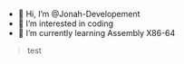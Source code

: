 - 👋 Hi, I’m @Jonah-Developement
- 👀 I’m interested in coding
- 🌱 I’m currently learning Assembly X86-64

> test

<!---
Jonah-Developement/Jonah-Developement is a ✨ special ✨ repository because its `README.md` (this file) appears on your GitHub profile.
You can click the Preview link to take a look at your changes.
--->
